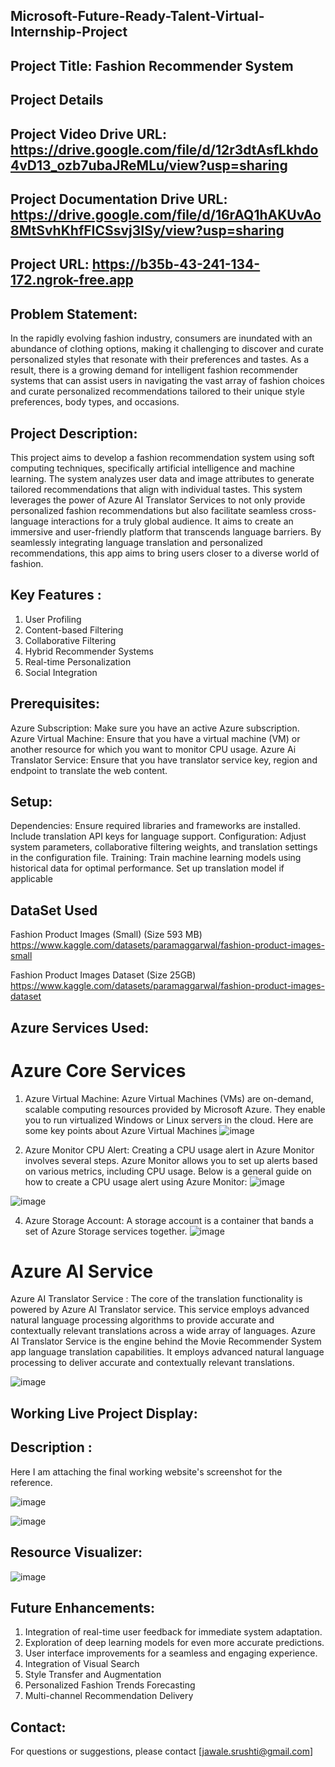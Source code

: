 ## Microsoft-Future-Ready-Talent-Virtual-Internship-Project

## Project Title: Fashion Recommender System

## Project Details

## Project Video Drive URL: https://drive.google.com/file/d/12r3dtAsfLkhdo4vD13_ozb7ubaJReMLu/view?usp=sharing 

## Project Documentation Drive URL: https://drive.google.com/file/d/16rAQ1hAKUvAo8MtSvhKhfFICSsvj3ISy/view?usp=sharing

## Project URL: https://b35b-43-241-134-172.ngrok-free.app 


## Problem Statement:
In the rapidly evolving fashion industry, consumers are inundated with an abundance of clothing options, making it challenging to discover and curate personalized styles that resonate with their preferences and tastes. As a result, there is a growing demand for intelligent fashion recommender systems that can assist users in navigating the vast array of fashion choices and curate personalized recommendations tailored to their unique style preferences, body types, and occasions.


## Project Description:
This project aims to develop a fashion recommendation system using soft computing techniques, specifically artificial intelligence and machine learning. The system analyzes user data and image attributes to generate tailored recommendations that align with individual tastes. This system leverages the power of Azure AI Translator Services to not only provide personalized fashion recommendations but also facilitate seamless cross-language interactions for a truly global audience. It aims to create an immersive and user-friendly platform that transcends language barriers. By seamlessly integrating language translation and personalized recommendations, this app aims to bring users closer to a diverse world of fashion.


## Key Features :
1. User Profiling
2. Content-based Filtering
3. Collaborative Filtering
4. Hybrid Recommender Systems
5. Real-time Personalization
6. Social Integration


## Prerequisites:
Azure Subscription: Make sure you have an active Azure subscription.
Azure Virtual Machine: Ensure that you have a virtual machine (VM) or another resource for which you want to monitor CPU usage.
Azure Ai Translator Service: Ensure that you have translator service key, region and endpoint to translate the web content.


## Setup:
Dependencies: Ensure required libraries and frameworks are installed. Include translation API keys for language support.
Configuration: Adjust system parameters, collaborative filtering weights, and translation settings in the configuration file.
Training: Train machine learning models using historical data for optimal performance. Set up translation model if applicable

## DataSet Used
Fashion Product Images (Small) (Size 593 MB) https://www.kaggle.com/datasets/paramaggarwal/fashion-product-images-small

Fashion Product Images Dataset (Size 25GB) https://www.kaggle.com/datasets/paramaggarwal/fashion-product-images-dataset


## Azure Services Used:

# Azure Core Services
1. Azure Virtual Machine:
Azure Virtual Machines (VMs) are on-demand, scalable computing resources provided by Microsoft Azure. They enable you to run virtualized Windows or Linux servers in the cloud. Here are some key points about Azure Virtual Machines
![image](https://github.com/srush2906/Fashion-Recommender-System/assets/115866345/8c6faa47-6d3c-4864-9d92-3c923c7ac932)



2. Azure Monitor CPU Alert:
Creating a CPU usage alert in Azure Monitor involves several steps. Azure Monitor allows you to set up alerts based on various metrics, including CPU usage. Below is a general guide on how to create a CPU usage alert using Azure Monitor:
![image](https://github.com/srush2906/Fashion-Recommender-System/assets/115866345/125ca4ba-0cf5-4f54-87ff-e85cb17ea59c)

![image](https://github.com/srush2906/Fashion-Recommender-System/assets/115866345/fb6ee51b-0b78-4464-bb1e-d9501cb78d77)



4. Azure Storage Account:
A storage account is a container that bands a set of Azure Storage services together.
![image](https://github.com/srush2906/Fashion-Recommender-System/assets/115866345/45c04d8c-9049-4615-ac6b-2f67adc9201d)



# Azure AI Service
Azure AI Translator Service :
The core of the translation functionality is powered by Azure AI Translator service. This service employs advanced natural language processing algorithms to provide accurate and contextually relevant translations across a wide array of languages. Azure AI Translator Service is the engine behind the Movie Recommender System app language translation capabilities. It employs advanced natural language processing to deliver accurate and contextually relevant translations.

![image](https://github.com/srush2906/Fashion-Recommender-System/assets/115866345/d51bce64-16cf-42eb-a30a-5eebbe23b3fa)


## Working Live Project Display:

## Description :
Here I am attaching the final working website's screenshot for the reference.

![image](https://github.com/srush2906/Fashion-Recommender-System/assets/115866345/f7462ca6-ef47-493c-af7a-a854acd11a52)

![image](https://github.com/srush2906/Fashion-Recommender-System/assets/115866345/45e49572-c0d9-4b58-bbba-848625c00f7c)



## Resource Visualizer:
![image](https://github.com/srush2906/Fashion-Recommender-System/assets/115866345/e424f61c-490d-4779-b265-c0132cd9f253)



## Future Enhancements:
1. Integration of real-time user feedback for immediate system adaptation.
2. Exploration of deep learning models for even more accurate predictions.
3. User interface improvements for a seamless and engaging experience.
4. Integration of Visual Search
5. Style Transfer and Augmentation
6. Personalized Fashion Trends Forecasting
7. Multi-channel Recommendation Delivery


## Contact:
For questions or suggestions, please contact [jawale.srushti@gmail.com]
